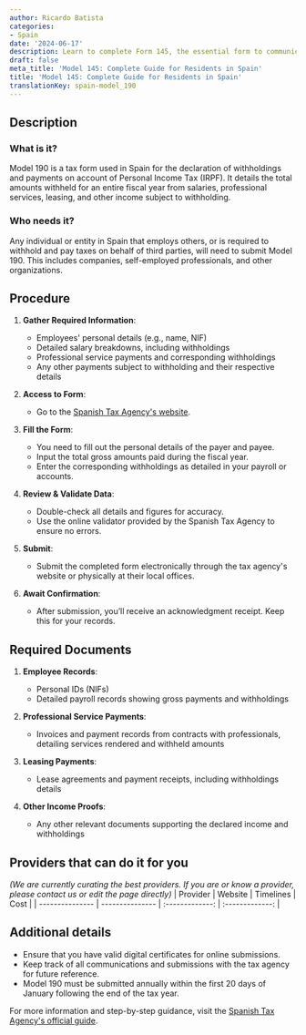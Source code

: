 ```yaml
---
author: Ricardo Batista
categories:
- Spain
date: '2024-06-17'
description: Learn to complete Form 145, the essential form to communicate personal and family changes that affect your tax withholdings in Spain.
draft: false
meta_title: 'Model 145: Complete Guide for Residents in Spain'
title: 'Model 145: Complete Guide for Residents in Spain'
translationKey: spain-model_190
---
```



## Description
### What is it?
Model 190 is a tax form used in Spain for the declaration of withholdings and payments on account of Personal Income Tax (IRPF). It details the total amounts withheld for an entire fiscal year from salaries, professional services, leasing, and other income subject to withholding.

### Who needs it?
Any individual or entity in Spain that employs others, or is required to withhold and pay taxes on behalf of third parties, will need to submit Model 190. This includes companies, self-employed professionals, and other organizations.

## Procedure

1. **Gather Required Information**: 
   - Employees' personal details (e.g., name, NIF)
   - Detailed salary breakdowns, including withholdings
   - Professional service payments and corresponding withholdings
   - Any other payments subject to withholding and their respective details

2. **Access to Form**:
    - Go to the [Spanish Tax Agency's website](https://www.agenciatributaria.es/AEAT.sede/tramitacion/ZZ09.shtml).

3. **Fill the Form**:
    - You need to fill out the personal details of the payer and payee.
    - Input the total gross amounts paid during the fiscal year.
    - Enter the corresponding withholdings as detailed in your payroll or accounts.

4. **Review & Validate Data**:
    - Double-check all details and figures for accuracy.
    - Use the online validator provided by the Spanish Tax Agency to ensure no errors.

5. **Submit**:
    - Submit the completed form electronically through the tax agency's website or physically at their local offices.

6. **Await Confirmation**:
    - After submission, you’ll receive an acknowledgment receipt. Keep this for your records.

## Required Documents
1. **Employee Records**: 
   - Personal IDs (NIFs)
   - Detailed payroll records showing gross payments and withholdings

2. **Professional Service Payments**:
   - Invoices and payment records from contracts with professionals, detailing services rendered and withheld amounts

3. **Leasing Payments**:
   - Lease agreements and payment receipts, including withholdings details

4. **Other Income Proofs**:
   - Any other relevant documents supporting the declared income and withholdings

## Providers that can do it for you
_(We are currently curating the best providers. If you are or know a provider, please contact us or edit the page directly)_
| Provider        |     Website     |     Timelines    |       Cost      |
| --------------- | --------------- |  :-------------: | :-------------: |

## Additional details
- Ensure that you have valid digital certificates for online submissions.
- Keep track of all communications and submissions with the tax agency for future reference.
- Model 190 must be submitted annually within the first 20 days of January following the end of the tax year.

For more information and step-by-step guidance, visit the [Spanish Tax Agency's official guide](https://www.agenciatributaria.gob.es/AEAT.sede/tramitacion/Gedi/190.shtml).